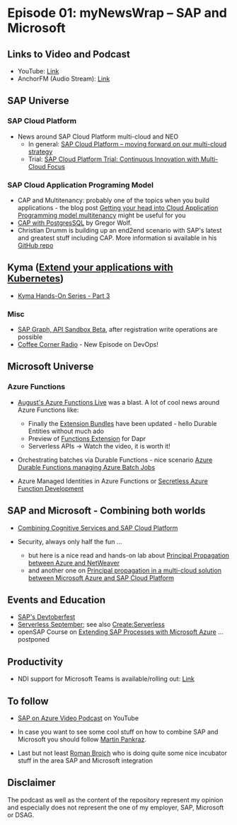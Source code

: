 # Episode 01: myNewsWrap – SAP and Microsoft

## Links to Video and Podcast
* YouTube: [Link](https://youtu.be/oa2n_UgAXH4)
* AnchorFM (Audio Stream): [Link](https://anchor.fm/christian-lechner/episodes/myNewsWrap--SAP-and-Microsoft-Episode-01-ej4gg6)

## SAP Universe
### SAP Cloud Platform
* News around SAP Cloud Platform multi-cloud and NEO
    * In general: [SAP Cloud Platform – moving forward on our multi-cloud strategy](https://blogs.sap.com/2020/07/27/sap-cloud-platform-moving-forward-on-our-multi-cloud-strategy/)
    * Trial: [SAP Cloud Platform Trial: Continuous Innovation with Multi-Cloud Focus](https://blogs.sap.com/2020/08/07/sap-cloud-platform-trial-continuous-innovation-with-multi-cloud-focus/)

### SAP Cloud Application Programing Model
* CAP and Multitenancy: probably one of the topics when you build applications - the blog post [Getting your head into Cloud Application Programming model multitenancy](https://blogs.sap.com/2020/08/20/getting-your-head-into-cloud-application-programming-model-multitenancy/) might be useful for you
* [CAP with PostgresSQL](https://github.com/gregorwolf/pg-beershop#execution-on-sap-cloud-platform) by Gregor Wolf.
* Christian Drumm is building up an end2end scenario with SAP's latest and greatest stuff including CAP. More information si available in his [GitHub repo](https://github.com/ceedee666/erp_scp_end_2_end) 

## Kyma ([Extend your applications with Kubernetes](https://kyma-project.io/))
* [Kyma Hands-On Series - Part 3](https://blogs.sap.com/2020/08/28/kyma-hands-on-part-3/)

### Misc
* [SAP Graph, API Sandbox Beta](https://blogs.sap.com/2020/08/25/sap-graph-api-sandbox-beta/), after registration write operations are possible
* [Coffee Corner Radio](https://anchor.fm/sap-community-podcast) - New Episode on DevOps! 

## Microsoft Universe
### Azure Functions
* [August's Azure Functions Live](https://youtu.be/U5qF3h-b0vU) was a blast. A lot of cool news around Azure Functions like:
    * Finally the [Extension Bundles](https://github.com/Azure/azure-functions-extension-bundles/releases/tag/2.0.0) have been updated - hello Durable Entities without much ado
    * Preview of [Functions Extension](https://cloudblogs.microsoft.com/opensource/2020/07/01/announcing-azure-functions-extension-for-dapr/) for Dapr
    * Serverless APIs -> Watch the video, it is worth it! 

* Orchestrating batches via Durable Functions - nice scenario
[Azure Durable Functions managing Azure Batch Jobs](https://github.com/fbeltrao/azure-batch-with-durable-functions)

* Azure Managed Identities in Azure Functions or [Secretless Azure Function Development](https://devblogs.microsoft.com/azure-sdk/secretless-azure-functions-dev-with-the-new-azure-identity-libraries/)


## SAP and Microsoft - Combining both worlds
* [Combining Cognitive Services and SAP Cloud Platform](https://blogs.sap.com/2020/08/25/using-azure-cognitive-services-with-sap-cloud-platform/)

* Security, always only half the fun ...
    * but here is a nice read and hands-on lab about [Principal Propagation between Azure and NetWeaver](https://www.linkedin.com/posts/activity-6703598263079059457-QAXT/)
    * and another one on [Principal propagation in a multi-cloud solution between Microsoft Azure and SAP Cloud Platform](https://blogs.sap.com/2020/07/17/principal-propagation-in-a-multi-cloud-solution-between-microsoft-azure-and-sap-cloud-platform-scp/?)


## Events and Education
* [SAP's Devtoberfest](https://blogs.sap.com/2020/08/20/devtoberfest-2020/)
* [Serverless September](https://dev.to/azure/serverlessseptember-2020-content-collection-443k); see also [Create:Serverless](https://createserverless2020.splashthat.com/)
* openSAP Course on [Extending SAP Processes with Microsoft Azure](https://open.sap.com/courses/ma1) ... postponed

## Productivity 
* NDI support for Microsoft Teams is available/rolling out: [Link](https://support.microsoft.com/en-us/office/using-ndi-with-microsoft-teams-e91a0adb-96b9-4dca-a2cd-07181276afa3?ui=en-US&rs=en-US&ad=US)

## To follow
* [SAP on Azure Video Podcast](https://www.youtube.com/c/SAPonAzure) on YouTube

* In case you want to see some cool stuff on how to combine SAP and Microsoft you should follow [Martin Pankraz](https://people.sap.com/martin-pankraz).

* Last but not least [Roman Broich](https://www.linkedin.com/in/roman-broich/) who is doing quite some nice incubator stuff in the area SAP and Microsoft integration

## Disclaimer
The podcast as well as the content of the repository represent my opinion and especially does not represent the one of my employer, SAP, Microsoft or DSAG.